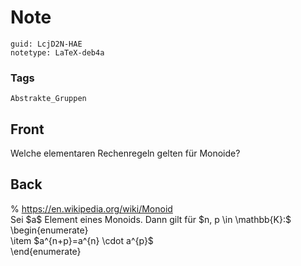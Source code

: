 # Note
```
guid: LcjD2N-HAE
notetype: LaTeX-deb4a
```

### Tags
```
Abstrakte_Gruppen
```

## Front
Welche elementaren Rechenregeln gelten für Monoide?

## Back
<div>% <a href="https://en.wikipedia.org/wiki/Monoid" style="background-color: rgb(255, 255, 255);">https://en.wikipedia.org/wiki/Monoid</a>
</div><div>
</div><div>Sei $a$ Element eines Monoids. Dann gilt für $n, p \in \mathbb{K}:$ </div>\begin{enumerate}<div>\item $a^{n+p}=a^{n} \cdot a^{p}$</div><div>\end{enumerate}</div>
